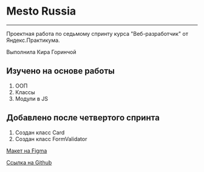 # Mesto Russia
---
Проектная работа по седьмому спринту курса "Веб-разработчик" от Яндекс.Практикума.

Выполнила Кира Горинчой

**Изучено на основе работы**
---
1. ООП
2. Классы
3. Модули в JS

**Добавлено после четвертого спринта**
---
1. Создан класс Card
2. Создан класс FormValidator

[Макет на Figma](https://www.figma.com/file/2cn9N9jSkmxD84oJik7xL7/JavaScript.-Sprint-4?node-id=28212%3A2)

[Ссылка на Github](https://paradoxicallly.github.io/mesto/)